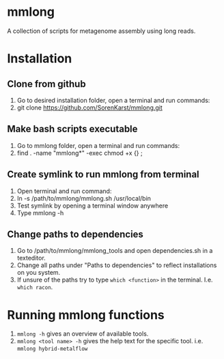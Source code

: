 # mmlong
A collection of scripts for metagenome assembly using long reads.

# Installation

## Clone from github
1. Go to desired installation folder, open a terminal and run commands:
2. git clone https://github.com/SorenKarst/mmlong.git

## Make bash scripts executable
1. Go to mmlong folder, open a terminal and run commands:
2. find . -name "mmlong*" -exec chmod +x {} \;

## Create symlink to run mmlong from terminal
1. Open terminal and run command:
2. ln -s /path/to/mmlong/mmlong.sh /usr/local/bin
3. Test symlink by opening a terminal window anywhere
4. Type mmlong -h

## Change paths to dependencies
1. Go to /path/to/mmlong/mmlong_tools and open dependencies.sh in a texteditor.
2. Change all paths under "Paths to dependencies" to reflect installations on you system.
3. If unsure of the paths try to type `which <function>` in the terminal. I.e. `which racon`.

# Running mmlong functions
1. `mmlong -h` gives an overview of available tools.
2. `mmlong <tool name> -h` gives the help text for the specific tool. i.e. `mmlong hybrid-metalflow`

